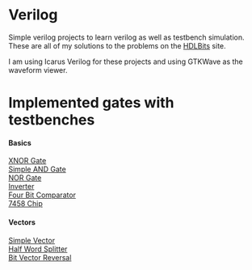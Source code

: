 # Verilog

Simple verilog projects to learn verilog as well as testbench simulation.
These are all of my solutions to the problems on the [HDLBits](https://hdlbits.01xz.net/) site.

I am using Icarus Verilog for these projects and using GTKWave as the waveform viewer. 

# Implemented gates with testbenches 

#### Basics
[XNOR Gate](https://github.com/berrios96sean/Verilog/tree/main/xnor-gate)<br/>
[Simple AND Gate](https://github.com/berrios96sean/Verilog/tree/main/simple-and-gate)<br/>
[NOR Gate](https://github.com/berrios96sean/Verilog/tree/main/norgate)<br/>
[Inverter](https://github.com/berrios96sean/Verilog/tree/main/inverter)<br/>
[Four Bit Comparator](https://github.com/berrios96sean/Verilog/tree/main/four-bit-comparator)<br/>
[7458 Chip](https://github.com/berrios96sean/Verilog/tree/main/7458-Chip)<br/>

#### Vectors
[Simple Vector](https://github.com/berrios96sean/Verilog/tree/main/Vectors/simple-vector)<br/>
[Half Word Splitter](https://github.com/berrios96sean/Verilog/tree/main/Vectors/half_word_splitter)<br/>
[Bit Vector Reversal](https://github.com/berrios96sean/Verilog/tree/main/Vectors/bit-vector-reversal)
